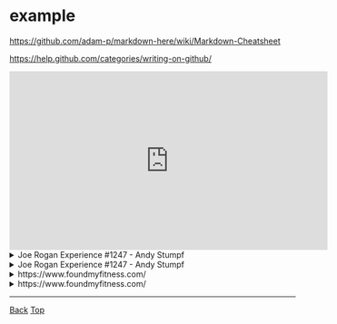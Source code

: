 <link rel="stylesheet" href="https://use.fontawesome.com/releases/v5.7.2/css/all.css" integrity="sha384-fnmOCqbTlWIlj8LyTjo7mOUStjsKC4pOpQbqyi7RrhN7udi9RwhKkMHpvLbHG9Sr" crossorigin="anonymous">

<style type="text/css" rel="stylesheet">
	table {
		width:100%;
	}
</style>
# example

https://github.com/adam-p/markdown-here/wiki/Markdown-Cheatsheet

https://help.github.com/categories/writing-on-github/

<div align="center">
	<iframe width="560" height="315" src="https://www.youtube.com/embed/bz1Masw5QDs" frameborder="0" allow="accelerometer; autoplay; encrypted-media; gyroscope; picture-in-picture" allowfullscreen></iframe>
</div>
<details>
	<summary>Joe Rogan Experience #1247 - Andy Stumpf</summary>
	<blockquote cite="https://www.youtube.com/watch?v=bz1Masw5QDs" style="padding-top:2px;padding-bottom:2px;">
		<div align="center">
	<iframe width="560" height="315" src="https://www.youtube.com/embed/bz1Masw5QDs" frameborder="0" allow="accelerometer; autoplay; encrypted-media; gyroscope; picture-in-picture" allowfullscreen></iframe>
</div>
	</blockquote>
</details>
<details>
	<summary>Joe Rogan Experience #1247 - Andy Stumpf</summary>
	<blockquote cite="https://www.youtube.com/watch?v=bz1Masw5QDs" style="padding-top:2px;padding-bottom:2px;">
		<div align="center">
	<iframe width="560" height="315" src="https://www.youtube.com/embed/bz1Masw5QDs" frameborder="0" allow="accelerometer; autoplay; encrypted-media; gyroscope; picture-in-picture" allowfullscreen></iframe>
</div>

<div align="center">

| Time                                                         | Note             |
| ------------------------------------------------------------ | ---------------- |
| [0m10s](https://www.youtube.com/watch?v=bz1Masw5QDs&t=0m10s) | a note           |
| [0m20s](https://www.youtube.com/watch?v=bz1Masw5QDs&t=0m20s) | another note     |
| [0m30s](https://www.youtube.com/watch?v=bz1Masw5QDs&t=0m30s) | yet another note |

</div>
	</blockquote>
</details>

<details>
	<summary>https://www.foundmyfitness.com/</summary>
	<blockquote cite="https://www.foundmyfitness.com/" style="padding-top:2px;padding-bottom:2px;">
		<section>
			<img src="https://www.foundmyfitness.com/favicon.ico" width="16" height="16">
			<i>www.foundmyfitness.com</i>
		</section>
		<section>
			<a href="https://www.foundmyfitness.com/">
				<b>FoundMyFitness</b>
			</a>
		</section>
		<section>
			Promoting strategies to increase healthspan, well-being, cognitive and physical performance through deeper understandings of nutrition, genetics, and cell biology.
		</section>
		<section>
			<img src="https://www.foundmyfitness.com/images/fmf-og-image.jpg">
		</section>
	</blockquote>
</details>

<details>
	<summary>https://www.foundmyfitness.com/</summary>
	<blockquote cite="https://www.foundmyfitness.com/" style="padding-top:2px;padding-bottom:2px;">
		<div align="center">
	<iframe width="852" height="315" src="https://www.foundmyfitness.com/" frameborder="0"></iframe>
</div>
	</blockquote>
</details>

---
[<i class="fas fa-arrow-circle-left"></i> Back](index.md)
<a href="#top"><i class="fas fa-asterisk"></i> Top</a>